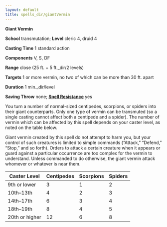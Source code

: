 ```yaml
---
layout: default
title: spells_dir/giantVermin
---
```

 **Giant Vermin**

**School** transmutation; **Level** cleric 4, druid 4

**Casting Time** 1 standard action

**Components** V, S, DF

**Range** close (25 ft. + 5 ft._dir/2 levels)

**Targets** 1 or more vermin, no two of which can be more than 30 ft. apart

**Duration** 1 min._dir/level

**Saving Throw** none; **[Spell Resistance](../glossary#_spell-resistance)** yes

You turn a number of normal-sized centipedes, scorpions, or spiders into their giant counterparts. Only one type of vermin can be transmuted (so a single casting cannot affect both a centipede and a spider). The number of vermin which can be affected by this spell depends on your caster level, as noted on the table below.

Giant vermin created by this spell do not attempt to harm you, but your control of such creatures is limited to simple commands (“Attack,” “Defend,” “Stop,” and so forth). Orders to attack a certain creature when it appears or guard against a particular occurrence are too complex for the vermin to understand. Unless commanded to do otherwise, the giant vermin attack whomever or whatever is near them.

| Caster Level | Centipedes | Scorpions | Spiders |
| --- | --- | --- | --- |
| 9th or lower | 3 | 1 | 2 |
| 10th–13th | 4 | 2 | 3 |
| 14th–17th | 6 | 3 | 4 |
| 18th–19th | 8 | 4 | 5 |
| 20th or higher | 12 | 6 | 8 |

